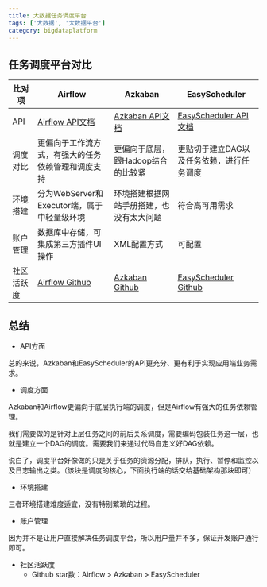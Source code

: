 ```yaml
---
title: 大数据任务调度平台
tags: ['大数据', '大数据平台']
category: bigdataplatform
---
```


## 任务调度平台对比

比对项 |Airflow | Azkaban | EasyScheduler
------|--------|---------|--------------
API | [Airflow API文档](http://airflow.apache.org/api.html) | [Azkaban API文档](https://azkaban.readthedocs.io/en/latest/ajaxApi.html) | [EasyScheduler API文档](http://52.82.13.76:8888/easyscheduler/doc.html?language=zh_CN&lang=cn)
调度对比 | 更偏向于工作流方式，有强大的任务依赖管理和调度支持 | 更偏向于底层，跟Hadoop结合的比较紧 | 更贴切于建立DAG以及任务依赖，进行任务调度
环境搭建 | 分为WebServer和Executor端，属于中轻量级环境 | 环境搭建根据网站手册搭建，也没有太大问题 | 符合高可用需求
账户管理 | 数据库中存储，可集成第三方插件UI操作 | XML配置方式 | 可配置
社区活跃度 | [Airflow Github](https://github.com/apache/airflow) | [Azkaban Github](https://github.com/azkaban/azkaban) | [EasyScheduler Github](https://github.com/analysys/EasyScheduler)

## 总结

- API方面

总的来说，Azkaban和EasyScheduler的API更充分、更有利于实现应用端业务需求。

- 调度方面

Azkaban和Airflow更偏向于底层执行端的调度，但是Airflow有强大的任务依赖管理。

我们需要做的是针对上层任务之间的前后关系调度，需要编码包装任务这一层，也就是建立一个DAG的调度。需要我们来通过代码自定义好DAG依赖。

说白了，调度平台好像做的只是关乎任务的资源分配，排队，执行、暂停和监控以及日志输出之类。（该块是调度的核心，下面执行端的话交给基础架构那块即可）

- 环境搭建

三者环境搭建难度适宜，没有特别繁琐的过程。

- 账户管理

因为并不是让用户直接解决任务调度平台，所以用户量并不多，保证开发账户通行即可。

- 社区活跃度
  - Github star数：Airflow > Azkaban > EasyScheduler
